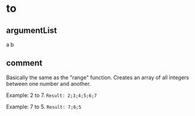 # to
## argumentList
a
b
## comment

Basically the same as the "range" function.
Creates an array of all integers between one number and another.

Example:
2 to 7.
`Result: 2;3;4;5;6;7`

Example:
7 to 5.
`Result: 7;6;5`
